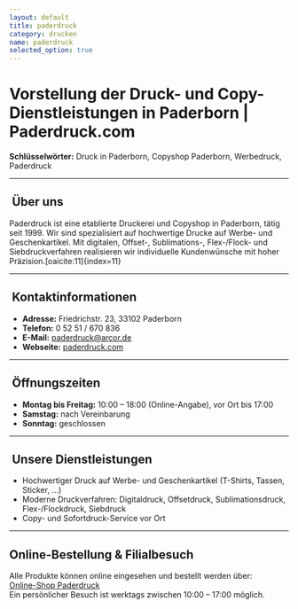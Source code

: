 ```yaml
---
layout: default
title: paderdruck
category: drucken
name: paderdruck
selected_option: true
---
```


# Vorstellung der Druck- und Copy-Dienstleistungen in Paderborn | Paderdruck.com

**Schlüsselwörter:** Druck in Paderborn, Copyshop Paderborn, Werbedruck, Paderdruck

---

## ​ Über uns
Paderdruck ist eine etablierte Druckerei und Copy­shop in Paderborn, tätig seit 1999. Wir sind spezialisiert auf hochwertige Drucke auf Werbe- und Geschenkartikel. Mit digitalen, Offset-, Sublimations-, Flex-/Flock- und Siebdruckverfahren realisieren wir individuelle Kundenwünsche mit hoher Präzision.[oaicite:11]{index=11}

---

## ​ Kontaktinformationen
- **Adresse:** Friedrichstr. 23, 33102 Paderborn
- **Telefon:** 0 52 51 / 670 836
- **E-Mail:** <a href="mailto:paderdruck@arcor.de" rel="nofollow">paderdruck@arcor.de</a>
- **Webseite:** <a href="https://paderdruck.com/" rel="nofollow">paderdruck.com</a>

---

## ​ Öffnungszeiten
- **Montag bis Freitag:** 10:00 – 18:00 (Online-Angabe), vor Ort bis 17:00
- **Samstag:** nach Vereinbarung 
- **Sonntag:** geschlossen

---

## ​ Unsere Dienstleistungen
- Hochwertiger Druck auf Werbe- und Geschenkartikel (T-Shirts, Tassen, Sticker, …)
- Moderne Druckverfahren: Digitaldruck, Offsetdruck, Sublimationsdruck, Flex-/Flockdruck, Siebdruck
- Copy- und Sofortdruck-Service vor Ort

---

##  Online-Bestellung & Filialbesuch
Alle Produkte können online eingesehen und bestellt werden über:  
<a href="https://paderdruck.sihtas.de/" rel="nofollow">Online-Shop Paderdruck</a>  
Ein persönlicher Besuch ist werktags zwischen 10:00 – 17:00 möglich.